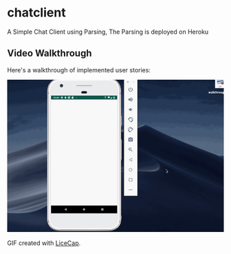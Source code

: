 # chatclient
A Simple Chat Client using Parsing, The Parsing is deployed on Heroku


## Video Walkthrough

Here's a walkthrough of implemented user stories:

<img src='https://github.com/allan9595/allaninstagram/blob/master/walkthrough1.gif' title='Video Walkthrough' width='' alt='Video Walkthrough' />

GIF created with [LiceCap](http://www.cockos.com/licecap/).

